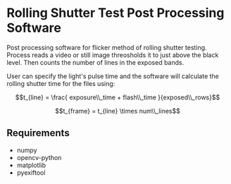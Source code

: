# Rolling Shutter Test Post Processing Software

Post processing software for flicker method of rolling shutter testing. Process reads a video or still image
threosholds it to just above the black level. Then counts the number of lines in the exposed bands.

User can specify the light's pulse time and the software will calculate the rolling shutter time for the files using:

$$t_{line} = \frac{ exposure\\_time + flash\\_time }{exposed\\_rows}$$

$$t_{frame} = t_{line} \times num\\_lines$$


## Requirements
* numpy
* opencv-python
* matplotlib
* pyexiftool
